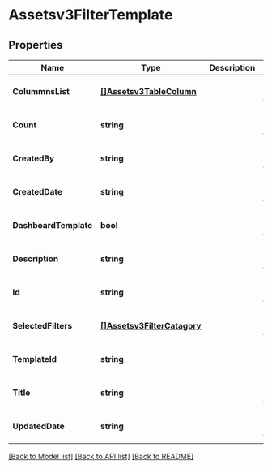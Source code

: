 # Assetsv3FilterTemplate

## Properties
Name | Type | Description | Notes
------------ | ------------- | ------------- | -------------
**ColummnsList** | [**[]Assetsv3TableColumn**](assetsv3TableColumn.md) |  | [optional] [default to null]
**Count** | **string** |  | [optional] [default to null]
**CreatedBy** | **string** |  | [optional] [default to null]
**CreatedDate** | **string** |  | [optional] [default to null]
**DashboardTemplate** | **bool** |  | [optional] [default to null]
**Description** | **string** |  | [optional] [default to null]
**Id** | **string** |  | [optional] [default to null]
**SelectedFilters** | [**[]Assetsv3FilterCatagory**](assetsv3FilterCatagory.md) |  | [optional] [default to null]
**TemplateId** | **string** |  | [optional] [default to null]
**Title** | **string** |  | [optional] [default to null]
**UpdatedDate** | **string** |  | [optional] [default to null]

[[Back to Model list]](../README.md#documentation-for-models) [[Back to API list]](../README.md#documentation-for-api-endpoints) [[Back to README]](../README.md)

